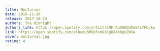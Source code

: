 ```yaml
---
title: Nocturnal
date: 2018-11-26
release: 2017-10-13
authors: The Midnight
authors_link: https://open.spotify.com/artist/2NFrAuh8RQdQoS7iYFbckw
link: https://open.spotify.com/album/5MDQfxmG16gD34X0gUZW6A
cover: nocturnal.jpg
rating: 4
---
```

